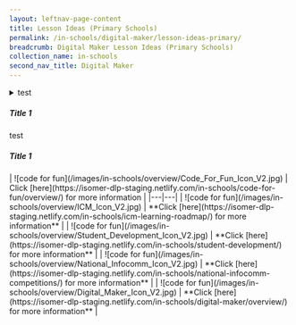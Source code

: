 ```yaml
---
layout: leftnav-page-content
title: Lesson Ideas (Primary Schools)
permalink: /in-schools/digital-maker/lesson-ideas-primary/
breadcrumb: Digital Maker Lesson Ideas (Primary Schools)
collection_name: in-schools
second_nav_title: Digital Maker
---
```


<details>
 <summary>test</summary>

| ![code for fun](/images/in-schools/overview/Code_For_Fun_Icon_V2.jpg)  |  Click [here](https://isomer-dlp-staging.netlify.com/in-schools/code-for-fun/overview/) for more information |
|---|---|
| ![code for fun](/images/in-schools/overview/ICM_Icon_V2.jpg)  | **Click [here](https://isomer-dlp-staging.netlify.com/in-schools/icm-learning-roadmap/) for more information** |
|  ![code for fun](/images/in-schools/overview/Student_Development_Icon_V2.jpg)  |  **Click [here](https://isomer-dlp-staging.netlify.com/in-schools/student-development/) for more information** | 
|  ![code for fun](/images/in-schools/overview/National_Infocomm_Icon_V2.jpg) | **Click [here](https://isomer-dlp-staging.netlify.com/in-schools/national-infocomm-competitions/) for more information** |
| ![code for fun](/images/in-schools/overview/Digital_Maker_Icon_V2.jpg)  |  **Click [here](https://isomer-dlp-staging.netlify.com/in-schools/digital-maker/overview/) for more information** |

</details>

<div class="sgds-accordion">
    <div class="sgds-accordion-set">
        <a class="sgds-accordion-header">
            <h5>Title 1</h5> <i class="sgds-icon sgds-icon-chevron-down"></i>
        </a>
        <div class="sgds-accordion-body">
            test
        </div>
    </div>
</div>

<div class="sgds-accordion">
    <div class="sgds-accordion-set">
        <a class="sgds-accordion-header">
            <h5>Title 1</h5> <i class="sgds-icon sgds-icon-chevron-down"></i>
        </a>
        <div class="sgds-accordion-body">
            | ![code for fun](/images/in-schools/overview/Code_For_Fun_Icon_V2.jpg)  |  Click [here](https://isomer-dlp-staging.netlify.com/in-schools/code-for-fun/overview/) for more information |
|---|---|
| ![code for fun](/images/in-schools/overview/ICM_Icon_V2.jpg)  | **Click [here](https://isomer-dlp-staging.netlify.com/in-schools/icm-learning-roadmap/) for more information** |
|  ![code for fun](/images/in-schools/overview/Student_Development_Icon_V2.jpg)  |  **Click [here](https://isomer-dlp-staging.netlify.com/in-schools/student-development/) for more information** | 
|  ![code for fun](/images/in-schools/overview/National_Infocomm_Icon_V2.jpg) | **Click [here](https://isomer-dlp-staging.netlify.com/in-schools/national-infocomm-competitions/) for more information** |
| ![code for fun](/images/in-schools/overview/Digital_Maker_Icon_V2.jpg)  |  **Click [here](https://isomer-dlp-staging.netlify.com/in-schools/digital-maker/overview/) for more information** |
        </div>
    </div>
</div>
